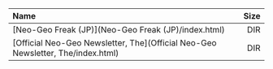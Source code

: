 |Name|Size|
|:---|---:|
|[Neo-Geo Freak (JP)](Neo-Geo Freak (JP)/index.html)|DIR|
|[Official Neo-Geo Newsletter, The](Official Neo-Geo Newsletter, The/index.html)|DIR|
